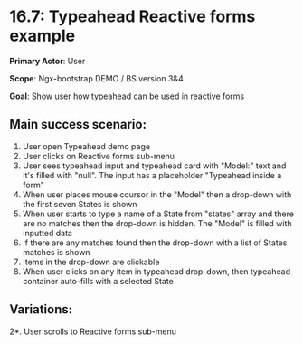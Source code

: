 16.7: Typeahead Reactive forms example
======================================
**Primary Actor**: User

**Scope**: Ngx-bootstrap DEMO / BS version 3&4

**Goal**: Show user how typeahead can be used in reactive forms

Main success scenario:
----------------------
1. User open Typeahead demo page
2. User clicks on Reactive forms sub-menu
3. User sees typeahead input and typeahead card with "Model:" text and it's filled with "null". The input has a placeholder "Typeahead inside a form"
4. When user places mouse coursor in the "Model" then a drop-down with the first seven States is shown
5. When user starts to type a name of a State from "states" array and there are no matches then the drop-down is hidden. The "Model" is filled with inputted data
6. If there are any matches found then the drop-down with a list of States matches is shown
7. Items in the drop-down are clickable
8. When user clicks on any item in typeahead drop-down, then typeahead container auto-fills with a selected State

Variations:
-----------
2*. User scrolls to Reactive forms sub-menu
